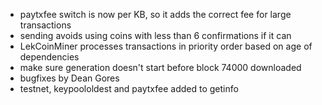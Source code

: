 * paytxfee switch is now per KB, so it adds the correct fee for large transactions
* sending avoids using coins with less than 6 confirmations if it can
* LekCoinMiner processes transactions in priority order based on age of dependencies
* make sure generation doesn't start before block 74000 downloaded
* bugfixes by Dean Gores
* testnet, keypoololdest and paytxfee added to getinfo
